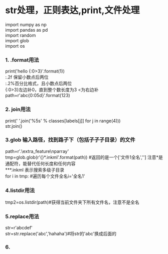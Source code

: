 # str处理，正则表达,print,文件处理
import numpy as np  
import pandas as pd  
import random  
import glob  
import os  

### 1.  .format用法  
print('hello {:0>3}'.format(1))  
:.2f 保留小数点后两位  
:.2%百分比格式，且小数点后两位  
{:0>3}左边补0，直到整个数长度为3   <为右边补  
path=r'abc{0:05d}'.format(123)  


### 2. join用法  
print(' '.join('%5s' % classes[labels[j]] for j in range(4)))  
str.join()  

### 3.glob 输入路径，找到路子下（包括子子子目录）的文件  
path=r'.\extra_feature\nparray'  
tmp=glob.glob(r'{}\*.inkml'.format(path))  #返回的是一个['文件1全名','']
注意*是通配符，能替代任何长度和任何内容  
\*\*\*.inkml 表示搜索多级子目录  
for i in tmp:  #遍历每个文件全名i='全名1'  


### 4.listdir用法  
tmp2=os.listdir(path)#获得当前文件夹下所有文件名，注意不是全名  


### 5.replace用法  
str=r'abcdef'  
str=str.replace('abc','hahaha')#将str的'abc'换成后面的  

### 6.





































